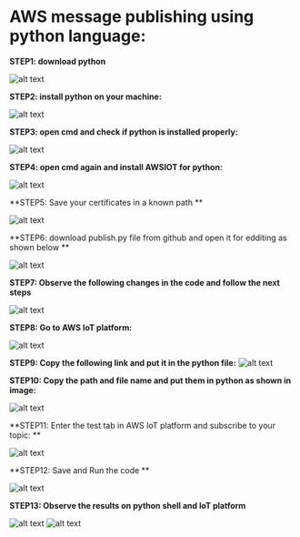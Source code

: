 # AWS message publishing using python language: 

**STEP1: download python**

![alt text](https://raw.githubusercontent.com/AI-MOO/IoT_LAB/master/week%203/24-06-2020%20Wed%23Task/Task6.5%20AWS%20and%20message%20publishing%20using%20Python/1.png)

**STEP2: install python on your machine:**

![alt text](https://raw.githubusercontent.com/AI-MOO/IoT_LAB/master/week%203/24-06-2020%20Wed%23Task/Task6.5%20AWS%20and%20message%20publishing%20using%20Python/2.png)


**STEP3: open cmd and check if python is installed properly:**

![alt text](https://raw.githubusercontent.com/AI-MOO/IoT_LAB/master/week%203/24-06-2020%20Wed%23Task/Task6.5%20AWS%20and%20message%20publishing%20using%20Python/3.png)

**STEP4: open cmd again and install AWSIOT for python:** 

![alt text](https://raw.githubusercontent.com/AI-MOO/IoT_LAB/master/week%203/24-06-2020%20Wed%23Task/Task6.5%20AWS%20and%20message%20publishing%20using%20Python/4.png)

**STEP5: Save your certificates in a known path **

![alt text](https://raw.githubusercontent.com/AI-MOO/IoT_LAB/master/week%203/24-06-2020%20Wed%23Task/Task6.5%20AWS%20and%20message%20publishing%20using%20Python/5.png)

**STEP6: download publish.py file from github and  open it for edditing as shown below **

![alt text](https://raw.githubusercontent.com/AI-MOO/IoT_LAB/master/week%203/24-06-2020%20Wed%23Task/Task6.5%20AWS%20and%20message%20publishing%20using%20Python/6.png)

**STEP7: Observe the following changes in the code and follow the next steps**

![alt text](https://raw.githubusercontent.com/AI-MOO/IoT_LAB/master/week%203/24-06-2020%20Wed%23Task/Task6.5%20AWS%20and%20message%20publishing%20using%20Python/7..png)

**STEP8: Go to AWS IoT platform:**

![alt text](https://raw.githubusercontent.com/AI-MOO/IoT_LAB/master/week%203/24-06-2020%20Wed%23Task/Task6.5%20AWS%20and%20message%20publishing%20using%20Python/8.png)

**STEP9: Copy the following link and put it in the python file:**
![alt text](https://raw.githubusercontent.com/AI-MOO/IoT_LAB/master/week%203/24-06-2020%20Wed%23Task/Task6.5%20AWS%20and%20message%20publishing%20using%20Python/9.png)

**STEP10: Copy the path and file name and put them in python as shown in image:**

![alt text](https://raw.githubusercontent.com/AI-MOO/IoT_LAB/master/week%203/24-06-2020%20Wed%23Task/Task6.5%20AWS%20and%20message%20publishing%20using%20Python/10.png)


**STEP11: Enter the test tab in AWS IoT platform and subscribe to your topic: **


![alt text](https://raw.githubusercontent.com/AI-MOO/IoT_LAB/master/week%203/24-06-2020%20Wed%23Task/Task6.5%20AWS%20and%20message%20publishing%20using%20Python/11.png)

**STEP12: Save and Run the code **

![alt text](https://raw.githubusercontent.com/AI-MOO/IoT_LAB/master/week%203/24-06-2020%20Wed%23Task/Task6.5%20AWS%20and%20message%20publishing%20using%20Python/12..png)


**STEP13: Observe the results on python shell and IoT platform**

![alt text](https://raw.githubusercontent.com/AI-MOO/IoT_LAB/master/week%203/24-06-2020%20Wed%23Task/Task6.5%20AWS%20and%20message%20publishing%20using%20Python/13.png)
![alt text](https://raw.githubusercontent.com/AI-MOO/IoT_LAB/master/week%203/24-06-2020%20Wed%23Task/Task6.5%20AWS%20and%20message%20publishing%20using%20Python/14.png)


